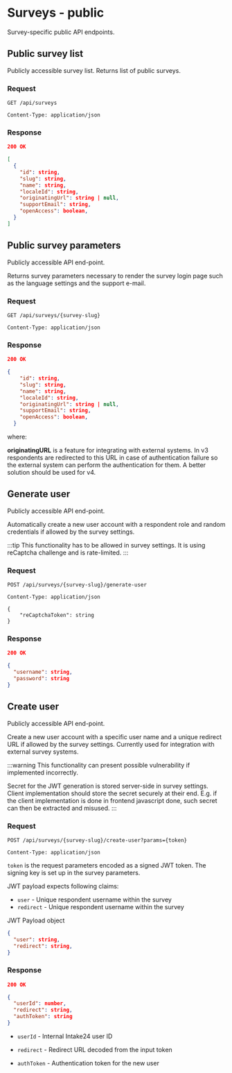 # Surveys - public

Survey-specific public API endpoints.

## Public survey list

Publicly accessible survey list. Returns list of public surveys.

### Request

```http
GET /api/surveys

Content-Type: application/json
```

### Response

```json
200 OK

[
  {
    "id": string,
    "slug": string,
    "name": string,
    "localeId": string,
    "originatingUrl": string | null,
    "supportEmail": string,
    "openAccess": boolean,
  }
]
```

## Public survey parameters

Publicly accessible API end-point.

Returns survey parameters necessary to render the survey login page such as the language settings and the support e-mail.

### Request

```http
GET /api/surveys/{survey-slug}

Content-Type: application/json
```

### Response

```json
200 OK

{
    "id": string,
    "slug": string,
    "name": string,
    "localeId": string,
    "originatingUrl": string | null,
    "supportEmail": string,
    "openAccess": boolean,
  }
```

where:

**originatingURL** is a feature for integrating with external systems. In v3 respondents are redirected to this URL
in case of authentication failure so the external system can perform the authentication for them. A better solution
should be used for v4.

## Generate user

Publicly accessible API end-point.

Automatically create a new user account with a respondent role and random credentials if allowed by the survey settings.

:::tip
This functionality has to be allowed in survey settings. It is using reCaptcha challenge and is rate-limited.
:::

### Request

```http
POST /api/surveys/{survey-slug}/generate-user

Content-Type: application/json

{
    "reCaptchaToken": string
}
```

### Response

```json
200 OK

{
  "username": string,
  "password": string
}
```

## Create user

Publicly accessible API end-point.

Create a new user account with a specific user name and a unique redirect URL if allowed by the survey settings.
Currently used for integration with external survey systems.

:::warning
This functionality can present possible vulnerability if implemented incorrectly.

Secret for the JWT generation is stored server-side in survey settings. Client implementation should store the secret securely at their end. E.g. if the client implementation is done in frontend javascript done, such secret can then be extracted and misused.
:::

### Request

```http
POST /api/surveys/{survey-slug}/create-user?params={token}

Content-Type: application/json
```

`token` is the request parameters encoded as a signed JWT token. The signing key is set up in the survey parameters.

JWT payload expects following claims:

- `user` - Unique respondent username within the survey
- `redirect` - Unique respondent username within the survey

JWT Payload object

```json
{
  "user": string,
  "redirect": string,
}
```

### Response

```json
200 OK

{
  "userId": number,
  "redirect": string,
  "authToken": string
}
```

- `userId` - Internal Intake24 user ID

- `redirect` - Redirect URL decoded from the input token

- `authToken` - Authentication token for the new user

